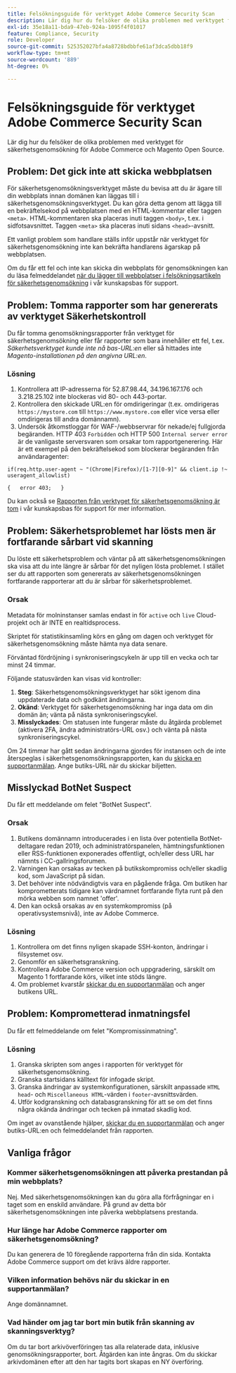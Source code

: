 ```yaml
---
title: Felsökningsguide för verktyget Adobe Commerce Security Scan
description: Lär dig hur du felsöker de olika problemen med verktyget för säkerhetsgenomsökning för Adobe Commerce och Magento Open Source.
exl-id: 35e18a11-bda9-47eb-924a-1095f4f01017
feature: Compliance, Security
role: Developer
source-git-commit: 525352027bfa4a8728bdbbfe61af3dca5dbb18f9
workflow-type: tm+mt
source-wordcount: '889'
ht-degree: 0%

---
```


# Felsökningsguide för verktyget Adobe Commerce Security Scan

Lär dig hur du felsöker de olika problemen med verktyget för säkerhetsgenomsökning för Adobe Commerce och Magento Open Source.

## Problem: Det gick inte att skicka webbplatsen

För säkerhetsgenomsökningsverktyget måste du bevisa att du är ägare till din webbplats innan domänen kan läggas till i säkerhetsgenomsökningsverktyget. Du kan göra detta genom att lägga till en bekräftelsekod på webbplatsen med en HTML-kommentar eller taggen `<meta>`. HTML-kommentaren ska placeras inuti taggen `<body>`, t.ex. i sidfotsavsnittet. Taggen `<meta>` ska placeras inuti sidans `<head>`-avsnitt.

Ett vanligt problem som handlare ställs inför uppstår när verktyget för säkerhetsgenomsökning inte kan bekräfta handlarens ägarskap på webbplatsen.

Om du får ett fel och inte kan skicka din webbplats för genomsökningen kan du läsa felmeddelandet [när du lägger till webbplatser i felsökningsartikeln för säkerhetsgenomsökning](/help/troubleshooting/miscellaneous/error-message-adding-site-into-security-scan.md) i vår kunskapsbas för support.

## Problem: Tomma rapporter som har genererats av verktyget Säkerhetskontroll

Du får tomma genomsökningsrapporter från verktyget för säkerhetsgenomsökning eller får rapporter som bara innehåller ett fel, t.ex. *Säkerhetsverktyget kunde inte nå bas-URL:en* eller så hittades inte *Magento-installationen på den angivna URL:en*.

### Lösning

1. Kontrollera att IP-adresserna för 52.87.98.44, 34.196.167.176 och 3.218.25.102 inte blockeras vid 80- och 443-portar.
1. Kontrollera den skickade URL:en för omdirigeringar (t.ex. omdirigeras `https://mystore.com` till `https://www.mystore.com` eller vice versa eller omdirigeras till andra domännamn).
1. Undersök åtkomstloggar för WAF-/webbservrar för nekade/ej fullgjorda begäranden. HTTP 403 `Forbidden` och HTTP 500 `Internal server error` är de vanligaste serversvaren som orsakar tom rapportgenerering. Här är ett exempel på den bekräftelsekod som blockerar begäranden från användaragenter:

```code block
if(req.http.user-agent ~ "(Chrome|Firefox)/[1-7][0-9]" && client.ip !~ useragent_allowlist)

{   error 403;   }
```

Du kan också se [Rapporten från verktyget för säkerhetsgenomsökning är tom](/help/troubleshooting/miscellaneous/the-security-scan-tool-report-is-blank.md) i vår kunskapsbas för support för mer information.

## Problem: Säkerhetsproblemet har lösts men är fortfarande sårbart vid skanning

Du löste ett säkerhetsproblem och väntar på att säkerhetsgenomsökningen ska visa att du inte längre är sårbar för det nyligen lösta problemet. I stället ser du att rapporten som genererats av säkerhetsgenomsökningen fortfarande rapporterar att du är sårbar för säkerhetsproblemet.

### Orsak

Metadata för molninstanser samlas endast in för `active` och `live` Cloud-projekt och är INTE en realtidsprocess.

Skriptet för statistikinsamling körs en gång om dagen och verktyget för säkerhetsgenomsökning måste hämta nya data senare.

Förväntad fördröjning i synkroniseringscykeln är upp till en vecka och tar minst 24 timmar.

Följande statusvärden kan visas vid kontroller:

1. **Steg**: Säkerhetsgenomsökningsverktyget har sökt igenom dina uppdaterade data och godkänt ändringarna.
1. **Okänd**: Verktyget för säkerhetsgenomsökning har inga data om din domän än; vänta på nästa synkroniseringscykel.
1. **Misslyckades**: Om statusen inte fungerar måste du åtgärda problemet (aktivera 2FA, ändra administratörs-URL osv.) och vänta på nästa synkroniseringscykel.

Om 24 timmar har gått sedan ändringarna gjordes för instansen och de inte återspeglas i säkerhetsgenomsökningsrapporten, kan du [skicka en supportanmälan](/help/help-center-guide/help-center/magento-help-center-user-guide.md#submit-ticket). Ange butiks-URL när du skickar biljetten.

## Misslyckad BotNet Suspect

Du får ett meddelande om felet &quot;BotNet Suspect&quot;.

### Orsak

1. Butikens domännamn introducerades i en lista över potentiella BotNet-deltagare redan 2019, och administratörspanelen, hämtningsfunktionen eller RSS-funktionen exponerades offentligt, och/eller dess URL har nämnts i CC-gallringsforumen.
1. Varningen kan orsakas av tecken på butikskompromiss och/eller skadlig kod, som JavaScript på sidan.
1. Det behöver inte nödvändigtvis vara en pågående fråga. Om butiken har komprometterats tidigare kan värdnamnet fortfarande flyta runt på den mörka webben som namnet &#39;offer&#39;.
1. Den kan också orsakas av en systemkompromiss (på operativsystemsnivå), inte av Adobe Commerce.

### Lösning

1. Kontrollera om det finns nyligen skapade SSH-konton, ändringar i filsystemet osv.
1. Genomför en säkerhetsgranskning.
1. Kontrollera Adobe Commerce version och uppgradering, särskilt om Magento 1 fortfarande körs, vilket inte stöds längre.
1. Om problemet kvarstår [skickar du en supportanmälan](/help/help-center-guide/help-center/magento-help-center-user-guide.md#submit-ticket) och anger butikens URL.

## Problem: Komprometterad inmatningsfel

Du får ett felmeddelande om felet &quot;Kompromissinmatning&quot;.

### Lösning

1. Granska skripten som anges i rapporten för verktyget för säkerhetsgenomsökning.
1. Granska startsidans källtext för infogade skript.
1. Granska ändringar av systemkonfigurationen, särskilt anpassade `HTML head`- och `Miscellaneous HTML`-värden i `footer`-avsnittsvärden.
1. Utför kodgranskning och databasgranskning för att se om det finns några okända ändringar och tecken på inmatad skadlig kod.

Om inget av ovanstående hjälper, [skickar du en supportanmälan](/help/help-center-guide/help-center/magento-help-center-user-guide.md#submit-ticket) och anger butiks-URL:en och felmeddelandet från rapporten.

## Vanliga frågor

### Kommer säkerhetsgenomsökningen att påverka prestandan på min webbplats?

Nej. Med säkerhetsgenomsökningen kan du göra alla förfrågningar en i taget som en enskild användare. På grund av detta bör säkerhetsgenomsökningen inte påverka webbplatsens prestanda.

### Hur länge har Adobe Commerce rapporter om säkerhetsgenomsökning?

Du kan generera de 10 föregående rapporterna från din sida. Kontakta Adobe Commerce support om det krävs äldre rapporter.

### Vilken information behövs när du skickar in en supportanmälan?

Ange domännamnet.

### Vad händer om jag tar bort min butik från skanning av skanningsverktyg?

Om du tar bort arkivöverföringen tas alla relaterade data, inklusive genomsökningsrapporter, bort. Åtgärden kan inte ångras. Om du skickar arkivdomänen efter att den har tagits bort skapas en NY överföring.
